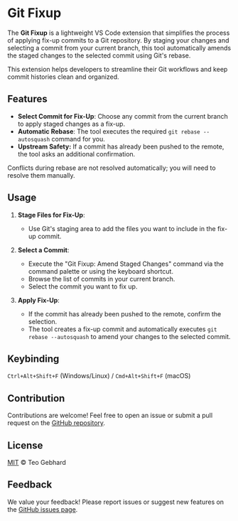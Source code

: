 
# Git Fixup

The **Git Fixup** is a lightweight VS Code extension that simplifies the process of applying fix-up commits to a Git repository. By staging your changes and selecting a commit from your current branch, this tool automatically amends the staged changes to the selected commit using Git's rebase.

This extension helps developers to streamline their Git workflows and keep commit histories clean and organized.

## Features

- **Select Commit for Fix-Up**: Choose any commit from the current branch to apply staged changes as a fix-up.
- **Automatic Rebase**: The tool executes the required `git rebase --autosquash` command for you.
- **Upstream Safety:** If a commit has already been pushed to the remote, the tool asks an additional confirmation.

Conflicts during rebase are not resolved automatically; you will need to resolve them manually.

## Usage

1. **Stage Files for Fix-Up**:

   - Use Git's staging area to add the files you want to include in the fix-up commit.

2. **Select a Commit**:

   - Execute the "Git Fixup: Amend Staged Changes" command via the command palette or using the keyboard shortcut.
   - Browse the list of commits in your current branch.
   - Select the commit you want to fix up.

3. **Apply Fix-Up**:

   - If the commit has already been pushed to the remote, confirm the selection.
   - The tool creates a fix-up commit and automatically executes `git rebase --autosquash` to amend your changes to the selected commit.

## Keybinding

`Ctrl+Alt+Shift+F` (Windows/Linux) / `Cmd+Alt+Shift+F` (macOS)

## Contribution

Contributions are welcome! Feel free to open an issue or submit a pull request on the [GitHub repository](https://github.com/teogeb/git-fixup).

## License

[MIT](LICENSE) © Teo Gebhard

## Feedback

We value your feedback! Please report issues or suggest new features on the [GitHub issues page](https://github.com/teogeb/git-fixup/issues).
